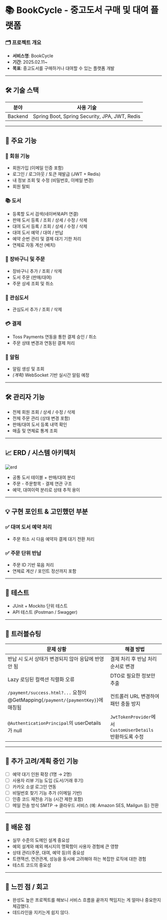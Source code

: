 # 📚 BookCycle - 중고도서 구매 및 대여 플랫폼

### 🗂️ 프로젝트 개요

- **서비스명**: BookCycle
- **기간**: 2025.02.11~
- **목표**: 중고도서를 구매하거나 대여할 수 있는 플랫폼 개발

---

## 🛠 기술 스택

| 분야       | 사용 기술                                  |
|------------|---------------------------------------------|
| Backend    | Spring Boot, Spring Security, JPA, JWT, Redis|


---

## 📌 주요 기능

### 👤 회원 기능
- 회원가입 (이메일 인증 포함)
- 로그인 / 로그아웃 / 토큰 재발급 (JWT + Redis)
- 내 정보 조회 및 수정 (비밀번호, 이메일 변경)
- 회원 탈퇴

### 📚 도서
- 등록할 도서 검색(네이버북API 연결)
- 판매 도서 등록 / 조회 / 상세 / 수정 / 삭제
- 대여 도서 등록 / 조회 / 상세 / 수정 / 삭제
- 대여 도서 예약 / 대여 / 반납
- 예약 순번 관리 및 결제 대기 기한 처리
- 연체료 자동 계산 (배치)

### 🛒 장바구니 및 주문
- 장바구니 추가 / 조회 / 삭제
- 도서 주문 (판매/대여)
- 주문 상세 조회 및 취소

### 🛒 관심도서
- 관심도서 추가 / 조회 / 삭제

### 💳 결제
- Toss Payments 연동을 통한 결제 승인 / 취소
- 주문 상태 변경과 연동된 결제 처리

### 📨 알림
- 알림 생성 및 조회
- *(계획)* WebSocket 기반 실시간 알림 예정

---

## 🛠 관리자 기능
- 전체 회원 조회 / 상세 / 수정 / 삭제
- 전체 주문 관리 (상태 변경 포함)
- 판매/대여 도서 등록 내역 확인
- 매출 및 연체료 통계 조회

---

## 📈 ERD / 시스템 아키텍처

![erd](https://github.com/user-attachments/assets/2ad3cf85-70ab-40b8-a456-795a8cd31c0a)


- 공통 도서 테이블 + 판매/대여 분리
- 주문 - 주문항목 - 결제 연관 구조
- 예약, 대여이력 분리로 상태 추적 용이

---

## 💡 구현 포인트 & 고민했던 부분

### ✅ 대여 도서 예약 처리
- 주문 취소 시 다음 예약자 결제 대기 전환 처리

### ✅ 주문 단위 반납
- 주문 ID 기반 묶음 처리
- 연체료 계산 / 포인트 정산까지 포함

---

## 🧪 테스트

- JUnit + Mockito 단위 테스트
- API 테스트 (Postman / Swagger)

---

## 📝 트러블슈팅

| 문제 상황 | 해결 방법 |
|-----------|------------|
| 반납 시 도서 상태가 변경되지 않아 응답에 반영 안 됨 | 결제 처리 후 반납 처리 순서로 변경 |
| Lazy 로딩된 컬렉션 직렬화 오류 | DTO로 필요한 정보만 추출 |
| `/payment/success.html?...` 요청이 @GetMapping(`/payment/{paymentKey}`)에 매칭됨 | 컨트롤러 URL 변경하여 패턴 충돌 방지 |
| `@AuthenticationPrincipal`의 userDetails가 null | `JwtTokenProvider`에서 `CustomUserDetails` 반환하도록 수정 |


---

## 🚧 추가 고려/계획 중인 기능
- [ ] 예약 대기 인원 확장 (1명 → 2명)
- [ ] 사용자 리뷰 기능 도입 (도서/거래 후기)
- [ ] 카카오 소셜 로그인 연동
- [ ] 비밀번호 찾기 기능 추가 (이메일 기반)
- [ ] 인증 코드 재전송 기능 (시간 제한 포함)
- [ ] 메일 전송 방식 SMTP → 클라우드 서비스 (예: Amazon SES, Mailgun 등) 전환

---

## 🎯 배운 점

- 실무 수준의 도메인 설계 중요성
- 예외 설계와 예외 메시지의 명확함이 사용자 경험에 큰 영향
- 상태 관리(주문, 대여, 예약 등)의 중요성
- 트랜잭션, 연관관계, 성능을 동시에 고려해야 하는 복잡한 로직에 대한 경험
- 테스트 코드의 중요성

---

## 📢 느낀 점 / 회고

- 완성도 높은 프로젝트를 해보니 서비스 흐름을 끝까지 책임지는 게 얼마나 중요한지 체감했다.
- 데드라인을 지키는게 쉽지 않다.

